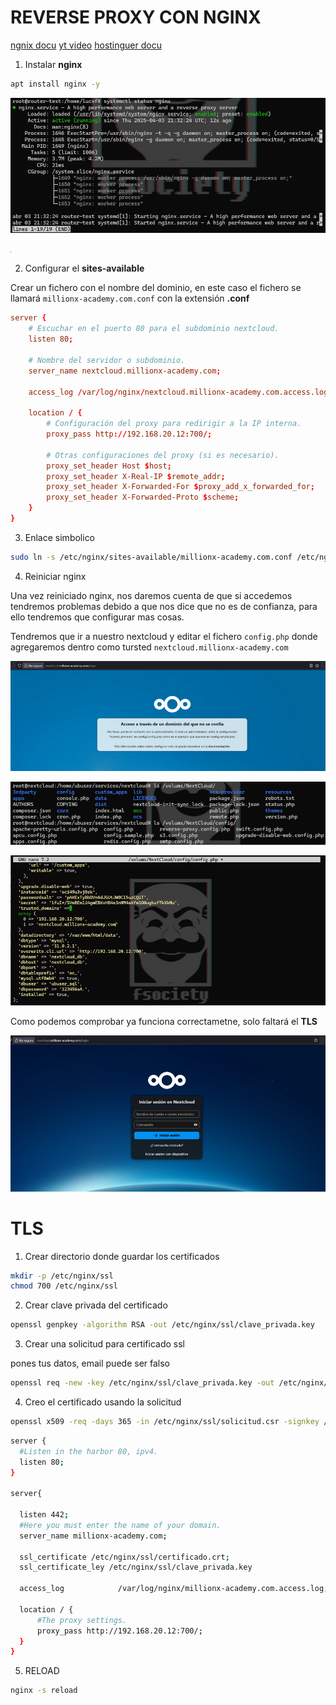 # REVERSE PROXY CON NGINX

[ngnix docu](https://docs.nginx.com/nginx/admin-guide/web-server/reverse-proxy/)
[yt video](https://www.youtube.com/watch?v=DyXl4c2XN-o)
[hostinguer docu](https://www.swhosting.com/en/comunidad/manual/how-to-create-a-reverse-proxy-with-nginx)

1. Instalar **nginx**

```bash
apt install nginx -y
```

![alt text](image.png)

![alt text](image-1.png)

2. Configurar el **sites-available**

Crear un fichero con el nombre del dominio, en este caso el fichero se llamará `millionx-academy.com.conf` con la extensión **.conf**

```conf
server {
    # Escuchar en el puerto 80 para el subdominio nextcloud.
    listen 80;

    # Nombre del servidor o subdominio.
    server_name nextcloud.millionx-academy.com;

    access_log /var/log/nginx/nextcloud.millionx-academy.com.access.log;

    location / {
        # Configuración del proxy para redirigir a la IP interna.
        proxy_pass http://192.168.20.12:700/;
        
        # Otras configuraciones del proxy (si es necesario).
        proxy_set_header Host $host;
        proxy_set_header X-Real-IP $remote_addr;
        proxy_set_header X-Forwarded-For $proxy_add_x_forwarded_for;
        proxy_set_header X-Forwarded-Proto $scheme;
    }
}
```

3. Enlace simbolico

```bash
sudo ln -s /etc/nginx/sites-available/millionx-academy.com.conf /etc/nginx/sites-enabled/
```

4. Reiniciar nginx

Una vez reiniciado nginx, nos daremos cuenta de que si accedemos tendremos problemas debido a que nos dice que no es de confianza, para ello tendremos que configurar mas cosas.

Tendremos que ir a nuestro nextcloud y editar el fichero `config.php` donde agregaremos dentro como tursted `nextcloud.millionx-academy.com`

![alt text](image-3.png)

![alt text](image-4.png)

![alt text](image-5.png)

Como podemos comprobar ya funciona correctametne, solo faltará el **TLS**

![alt text](image-6.png)

# TLS

1. Crear directorio donde guardar los certificados

```bash
mkdir -p /etc/nginx/ssl
chmod 700 /etc/nginx/ssl
```

2. Crear clave privada del certificado

```bash
openssl genpkey -algorithm RSA -out /etc/nginx/ssl/clave_privada.key
```

3. Crear una solicitud para certificado ssl

pones tus datos, email puede ser falso

```bash
openssl req -new -key /etc/nginx/ssl/clave_privada.key -out /etc/nginx/ssl/solicitud.csr
```

4. Creo el certificado usando la solicitud

```bash
openssl x509 -req -days 365 -in /etc/nginx/ssl/solicitud.csr -signkey /etc/nginx/ssl/clave_privada.key -out /etc/nginx/ssl/certificado.crt
```

```bash
server {
  #Listen in the harbor 80, ipv4.
  listen 80; 
}

server{

  listen 442;
  #Here you must enter the name of your domain.
  server_name millionx-academy.com;
  
  ssl_certificate /etc/nginx/ssl/certificado.crt;
  ssl_certificate_ley /etc/nginx/ssl/clave_privada.key

  access_log            /var/log/nginx/millionx-academy.com.access.log;

  location / {
      #The proxy settings.
      proxy_pass http://192.168.20.12:700/;
  }
}
```

5. RELOAD

```bash
nginx -s reload
```